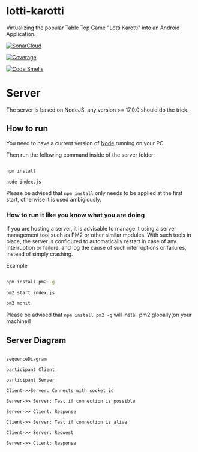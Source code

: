 
# lotti-karotti

Virtualizing the popular Table Top Game "Lotti Karotti" into an Android Application.

  
  

[![SonarCloud](https://sonarcloud.io/images/project_badges/sonarcloud-black.svg)](https://sonarcloud.io/summary/new_code?id=SE2-Gruppe3_lotti-karotti)

[![Coverage](https://sonarcloud.io/api/project_badges/measure?project=SE2-Gruppe3_lotti-karotti&metric=coverage)](https://sonarcloud.io/summary/new_code?id=SE2-Gruppe3_lotti-karotti)

[![Code Smells](https://sonarcloud.io/api/project_badges/measure?project=SE2-Gruppe3_lotti-karotti&metric=code_smells)](https://sonarcloud.io/summary/new_code?id=SE2-Gruppe3_lotti-karotti)

  
  

# Server

  

The server is based on NodeJS, any version >= 17.0.0 should do the trick.

  

## How to run

  

You need to have a current version of [Node](https://nodejs.org/en/download) running on your PC.

  

Then run the following command inside of the server folder:

  

```bash

npm install

node index.js

```

Please be advised that ``npm install`` only needs to be applied at the first start, otherwise it is used ambigiously.

### How to run it like you know what you are doing
If you are hosting a server, it is advisable to manage it using a server management tool such as PM2 or other similar modules. With such tools in place, the server is configured to automatically restart in case of any interruption or failure, and log the cause of such interruptions or failures, instead of simply crashing.

 Example
```bash

npm install pm2 -g 

pm2 start index.js

pm2 monit

```
Please be advised that ``npm install pm2 -g`` will install pm2 globally(on your machine)!
## Server Diagram

```mermaid

sequenceDiagram

participant Client

participant Server

Client->>Server: Connects with socket_id

Server->> Server: Test if connection is possible

Server->> Client: Response

Client->> Server: Test if connection is alive

Client->> Server: Request

Server->> Client: Response

```
